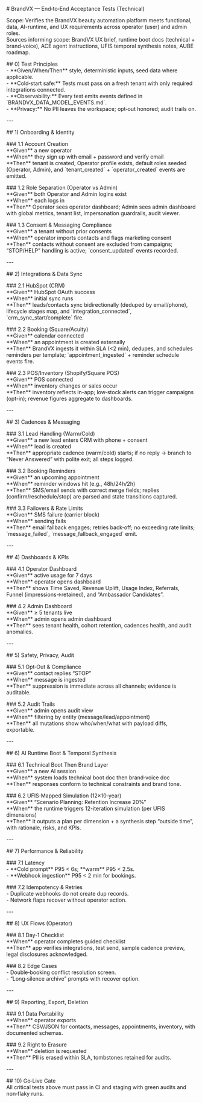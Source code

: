 \# BrandVX — End‑to‑End Acceptance Tests (Technical)

Scope: Verifies the BrandVX beauty automation platform meets functional, data, AI-runtime, and UX requirements across operator (user) and admin roles.    
Sources informing scope: BrandVX UX brief, runtime boot docs (technical \+ brand‑voice), ACE agent instructions, UFIS temporal synthesis notes, AUBE roadmap.

\#\# 0\) Test Principles  
\- \*\*Given/When/Then\*\* style, deterministic inputs, seed data where applicable.  
\- \*\*Cold‑start safe:\*\* Tests must pass on a fresh tenant with only required integrations connected.  
\- \*\*Observability:\*\* Every test emits events defined in \`BRANDVX\_DATA\_MODEL\_EVENTS.md\`.  
\- \*\*Privacy:\*\* No PII leaves the workspace; opt‑out honored; audit trails on.

\---

\#\# 1\) Onboarding & Identity

\#\#\# 1.1 Account Creation  
\*\*Given\*\* a new operator    
\*\*When\*\* they sign up with email \+ password and verify email    
\*\*Then\*\* tenant is created, Operator profile exists, default roles seeded (Operator, Admin), and \`tenant\_created\` \+ \`operator\_created\` events are emitted.

\#\#\# 1.2 Role Separation (Operator vs Admin)  
\*\*Given\*\* both Operator and Admin logins exist    
\*\*When\*\* each logs in    
\*\*Then\*\* Operator sees operator dashboard; Admin sees admin dashboard with global metrics, tenant list, impersonation guardrails, audit viewer.

\#\#\# 1.3 Consent & Messaging Compliance  
\*\*Given\*\* a tenant without prior consents    
\*\*When\*\* operator imports contacts and flags marketing consent    
\*\*Then\*\* contacts without consent are excluded from campaigns; “STOP/HELP” handling is active; \`consent\_updated\` events recorded.

\---

\#\# 2\) Integrations & Data Sync

\#\#\# 2.1 HubSpot (CRM)  
\*\*Given\*\* HubSpot OAuth success    
\*\*When\*\* initial sync runs    
\*\*Then\*\* leads/contacts sync bidirectionally (deduped by email/phone), lifecycle stages map, and \`integration\_connected\`, \`crm\_sync\_start/complete\` fire.

\#\#\# 2.2 Booking (Square/Acuity)  
\*\*Given\*\* calendar connected    
\*\*When\*\* an appointment is created externally    
\*\*Then\*\* BrandVX ingests it within SLA (\<2 min), dedupes, and schedules reminders per template; \`appointment\_ingested\` \+ reminder schedule events fire.

\#\#\# 2.3 POS/Inventory (Shopify/Square POS)  
\*\*Given\*\* POS connected    
\*\*When\*\* inventory changes or sales occur    
\*\*Then\*\* inventory reflects in-app; low‑stock alerts can trigger campaigns (opt-in); revenue figures aggregate to dashboards.

\---

\#\# 3\) Cadences & Messaging

\#\#\# 3.1 Lead Handling (Warm/Cold)  
\*\*Given\*\* a new lead enters CRM with phone \+ consent    
\*\*When\*\* lead is created    
\*\*Then\*\* appropriate cadence (warm/cold) starts; if no reply → branch to “Never Answered” with polite exit; all steps logged.

\#\#\# 3.2 Booking Reminders  
\*\*Given\*\* an upcoming appointment    
\*\*When\*\* reminder windows hit (e.g., 48h/24h/2h)    
\*\*Then\*\* SMS/email sends with correct merge fields; replies (confirm/reschedule/stop) are parsed and state transitions captured.

\#\#\# 3.3 Failovers & Rate Limits  
\*\*Given\*\* SMS failure (carrier block)    
\*\*When\*\* sending fails    
\*\*Then\*\* email fallback engages; retries back‑off; no exceeding rate limits; \`message\_failed\`, \`message\_fallback\_engaged\` emit.

\---

\#\# 4\) Dashboards & KPIs

\#\#\# 4.1 Operator Dashboard  
\*\*Given\*\* active usage for 7 days    
\*\*When\*\* operator opens dashboard    
\*\*Then\*\* shows Time Saved, Revenue Uplift, Usage Index, Referrals, Funnel (impressions→retained), and “Ambassador Candidates”.

\#\#\# 4.2 Admin Dashboard  
\*\*Given\*\* ≥ 5 tenants live    
\*\*When\*\* admin opens admin dashboard    
\*\*Then\*\* sees tenant health, cohort retention, cadences health, and audit anomalies.

\---

\#\# 5\) Safety, Privacy, Audit

\#\#\# 5.1 Opt‑Out & Compliance  
\*\*Given\*\* contact replies “STOP”    
\*\*When\*\* message is ingested    
\*\*Then\*\* suppression is immediate across all channels; evidence is auditable.

\#\#\# 5.2 Audit Trails  
\*\*Given\*\* admin opens audit view    
\*\*When\*\* filtering by entity (message/lead/appointment)    
\*\*Then\*\* all mutations show who/when/what with payload diffs, exportable.

\---

\#\# 6\) AI Runtime Boot & Temporal Synthesis

\#\#\# 6.1 Technical Boot Then Brand Layer  
\*\*Given\*\* a new AI session    
\*\*When\*\* system loads technical boot doc then brand‑voice doc    
\*\*Then\*\* responses conform to technical constraints and brand tone.

\#\#\# 6.2 UFIS‑Mapped Simulation (12×10‑year)  
\*\*Given\*\* “Scenario Planning: Retention Increase 20%”    
\*\*When\*\* the runtime triggers 12-iteration simulation (per UFIS dimensions)    
\*\*Then\*\* it outputs a plan per dimension \+ a synthesis step “outside time”, with rationale, risks, and KPIs.

\---

\#\# 7\) Performance & Reliability

\#\#\# 7.1 Latency  
\- \*\*Cold prompt\*\* P95 \< 6s; \*\*warm\*\* P95 \< 2.5s.  
\- \*\*Webhook ingestion\*\* P95 \< 2 min for bookings.

\#\#\# 7.2 Idempotency & Retries  
\- Duplicate webhooks do not create dup records.  
\- Network flaps recover without operator action.

\---

\#\# 8\) UX Flows (Operator)

\#\#\# 8.1 Day‑1 Checklist  
\*\*When\*\* operator completes guided checklist    
\*\*Then\*\* app verifies integrations, test send, sample cadence preview, legal disclosures acknowledged.

\#\#\# 8.2 Edge Cases  
\- Double‑booking conflict resolution screen.  
\- “Long‑silence archive” prompts with recover option.

\---

\#\# 9\) Reporting, Export, Deletion

\#\#\# 9.1 Data Portability  
\*\*When\*\* operator exports    
\*\*Then\*\* CSV/JSON for contacts, messages, appointments, inventory, with documented schemas.

\#\#\# 9.2 Right to Erasure  
\*\*When\*\* deletion is requested    
\*\*Then\*\* PII is erased within SLA, tombstones retained for audits.

\---

\#\# 10\) Go‑Live Gate  
All critical tests above must pass in CI and staging with green audits and non‑flaky runs.

